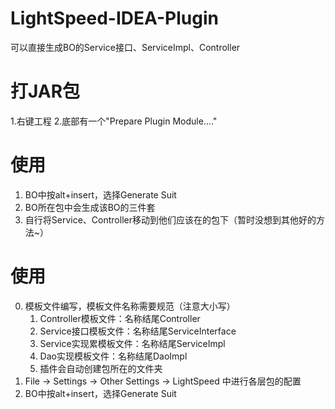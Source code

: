 # LightSpeed-IDEA-Plugin
可以直接生成BO的Service接口、ServiceImpl、Controller

#   打JAR包
1.右键工程
2.底部有一个"Prepare Plugin Module...."

#   使用
1.  BO中按alt+insert，选择Generate Suit
2.  BO所在包中会生成该BO的三件套
3.  自行将Service、Controller移动到他们应该在的包下（暂时没想到其他好的方法~）

#   使用
0.  模板文件编写，模板文件名称需要规范（注意大小写）
    1.  Controller模板文件：名称结尾Controller
    2.  Service接口模板文件：名称结尾ServiceInterface
    3.  Service实现累模板文件：名称结尾ServiceImpl
    4.  Dao实现模板文件：名称结尾DaoImpl
    5.  插件会自动创建包所在的文件夹
1.  File -> Settings -> Other Settings -> LightSpeed 中进行各层包的配置
2.  BO中按alt+insert，选择Generate Suit